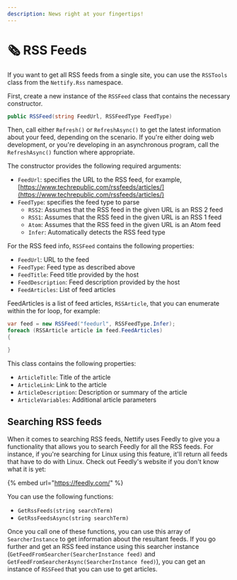 ```yaml
---
description: News right at your fingertips!
---
```


# 🗞️ RSS Feeds

If you want to get all RSS feeds from a single site, you can use the `RSSTools` class from the `Nettify.Rss` namespace.

First, create a new instance of the `RSSFeed` class that contains the necessary constructor.

```csharp
public RSSFeed(string FeedUrl, RSSFeedType FeedType)
```

Then, call either `Refresh()` or `RefreshAsync()` to get the latest information about your feed, depending on the scenario. If you're either doing web development, or you're developing in an asynchronous program, call the `RefreshAsync()` function where appropriate.

The constructor provides the following required arguments:

* `FeedUrl`: specifies the URL to the RSS feed, for example, [https://www.techrepublic.com/rssfeeds/articles/](https://www.techrepublic.com/rssfeeds/articles/)
* `FeedType`: specifies the feed type to parse
  * `RSS2`: Assumes that the RSS feed in the given URL is an RSS 2 feed
  * `RSS1`: Assumes that the RSS feed in the given URL is an RSS 1 feed
  * `Atom`: Assumes that the RSS feed in the given URL is an Atom feed
  * `Infer`: Automatically detects the RSS feed type

For the RSS feed info, `RSSFeed` contains the following properties:

* `FeedUrl`: URL to the feed
* `FeedType`: Feed type as described above
* `FeedTitle`: Feed title provided by the host
* `FeedDescription`: Feed description provided by the host
* `FeedArticles`: List of feed articles

FeedArticles is a list of feed articles, `RSSArticle`, that you can enumerate within the for loop, for example:

```csharp
var feed = new RSSFeed("feedurl", RSSFeedType.Infer);
foreach (RSSArticle article in feed.FeedArticles)
{

}
```

This class contains the following properties:

* `ArticleTitle`: Title of the article
* `ArticleLink`: Link to the article
* `ArticleDescription`: Description or summary of the article
* `ArticleVariables`: Additional article parameters

## Searching RSS feeds

When it comes to searching RSS feeds, Nettify uses Feedly to give you a functionality that allows you to search Feedly for all the RSS feeds. For instance, if you're searching for Linux using this feature, it'll return all feeds that have to do with Linux. Check out Feedly's website if you don't know what it is yet:

{% embed url="https://feedly.com/" %}

You can use the following functions:

* `GetRssFeeds(string searchTerm)`
* `GetRssFeedsAsync(string searchTerm)`

Once you call one of these functions, you can use this array of `SearcherInstance` to get information about the resultant feeds. If you go further and get an RSS feed instance using this searcher instance (`GetFeedFromSearcher(SearcherInstance feed)` and `GetFeedFromSearcherAsync(SearcherInstance feed)`), you can get an instance of `RSSFeed` that you can use to get articles.
